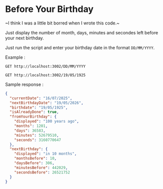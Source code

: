 # Before Your Birthday

~I think I was a little bit borred when I wrote this code.~

Just display the number of month, days, minutes and secondes left before your next birthday.

Just run the script and enter your birthday date in the format `DD/MM/YYYY`.

Example :
```
GET http://localhost:3002/DD/MM/YYYY

GET http://localhost:3002/19/05/1925
```

Sample response :
```json
{
  "currentDate": "16/07/2025",
  "nextBirthdayDate": "19/05/2026",
  "birthdate": "19/05/1925",
  "isAlreadyDone": true,
  "fromYourBirthday": {
    "displayed": "100 years ago",
    "months": 1201,
    "days": 36583,
    "minutes": 52679510,
    "seconds": 3160770647
  },
  "nextBirthday": {
    "displayed": "in 10 months",
    "monthsBefore": 10,
    "daysBefore": 306,
    "minutesBefore": 442029,
    "secondsBefore": 26521752
  }
}
```
